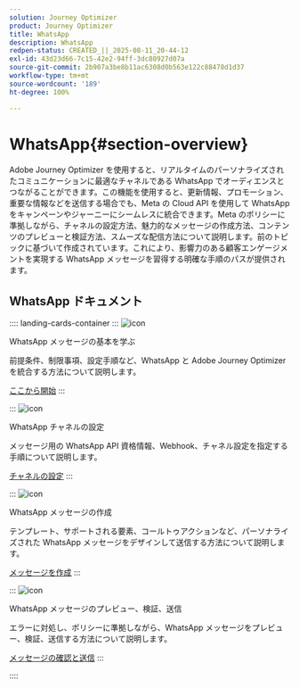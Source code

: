 ```yaml
---
solution: Journey Optimizer
product: Journey Optimizer
title: WhatsApp
description: WhatsApp
redpen-status: CREATED_||_2025-08-11_20-44-12
exl-id: 43d23d66-7c15-42e2-94ff-3dc80927d07a
source-git-commit: 2b907a3be8b11ac6308d0b563e122c88478d1d37
workflow-type: tm+mt
source-wordcount: '189'
ht-degree: 100%

---
```


# WhatsApp{#section-overview}

Adobe Journey Optimizer を使用すると、リアルタイムのパーソナライズされたコミュニケーションに最適なチャネルである WhatsApp でオーディエンスとつながることができます。この機能を使用すると、更新情報、プロモーション、重要な情報などを送信する場合でも、Meta の Cloud API を使用して WhatsApp をキャンペーンやジャーニーにシームレスに統合できます。Meta のポリシーに準拠しながら、チャネルの設定方法、魅力的なメッセージの作成方法、コンテンツのプレビューと検証方法、スムーズな配信方法について説明します。前のトピックに基づいて作成されています。これにより、影響力のある顧客エンゲージメントを実現する WhatsApp メッセージを習得する明確な手順のパスが提供されます。

## WhatsApp ドキュメント

:::: landing-cards-container
:::
![icon](https://cdn.experienceleague.adobe.com/icons/circle-play.svg?lang=ja)

WhatsApp メッセージの基本を学ぶ

前提条件、制限事項、設定手順など、WhatsApp と Adobe Journey Optimizer を統合する方法について説明します。

[ここから開始](../using/whatsapp/get-started-whatsapp.md)
:::

:::
![icon](https://cdn.experienceleague.adobe.com/icons/gear.svg?lang=ja)

WhatsApp チャネルの設定

メッセージ用の WhatsApp API 資格情報、Webhook、チャネル設定を指定する手順について説明します。

[チャネルの設定](../using/whatsapp/whatsapp-configuration.md)
:::

:::
![icon](https://cdn.experienceleague.adobe.com/icons/list-check.svg?lang=ja)

WhatsApp メッセージの作成

テンプレート、サポートされる要素、コールトゥアクションなど、パーソナライズされた WhatsApp メッセージをデザインして送信する方法について説明します。

[メッセージを作成](../using/whatsapp/create-whatsapp.md)
:::

:::
![icon](https://cdn.experienceleague.adobe.com/icons/check-circle.svg?lang=ja)

WhatsApp メッセージのプレビュー、検証、送信

エラーに対処し、ポリシーに準拠しながら、WhatsApp メッセージをプレビュー、検証、送信する方法について説明します。

[メッセージの確認と送信](../using/whatsapp/send-whatsapp.md)
:::

::::
